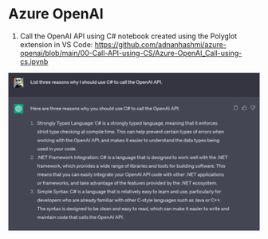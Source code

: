 # Azure OpenAI

1. Call the OpenAI API using C# notebook created using the Polyglot extension in VS Code: https://github.com/adnanhashmi/azure-openai/blob/main/00-Call-API-using-CS/Azure-OpenAI_Call-using-cs.ipynb

![Call the OpenAI API using C#](https://github.com/adnanhashmi/azure-openai/blob/main/images/csharp-for-openai.png?raw=true)
